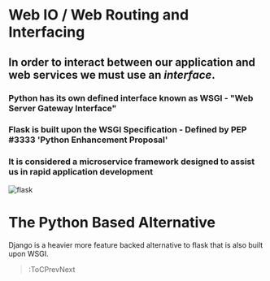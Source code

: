 # Web IO / Web Routing and Interfacing

## In order to interact between our application and web services we must use an *interface*.

### Python has its own defined interface known as WSGI - "Web Server Gateway Interface"

### Flask is built upon the WSGI Specification - Defined by PEP \#3333 'Python Enhancement Proposal'

### It is considered a microservice framework designed to assist us in rapid application development


![flask](https://i.morioh.com/2019/11/21/34f9bcbd043d.jpg)

# The Python Based Alternative

Django is a heavier more feature backed alternative to flask that is also built upon WSGI.


> :ToCPrevNext